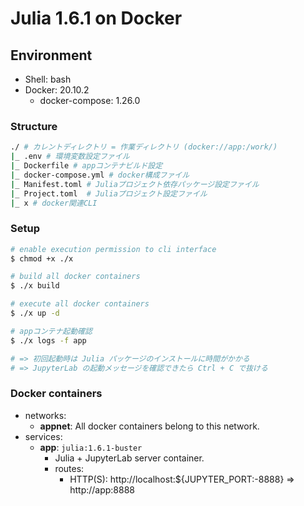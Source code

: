 # Julia 1.6.1 on Docker

## Environment

- Shell: bash
- Docker: 20.10.2
    - docker-compose: 1.26.0

### Structure
```bash
./ # カレントディレクトリ = 作業ディレクトリ (docker://app:/work/)
|_ .env # 環境変数設定ファイル
|_ Dockerfile # appコンテナビルド設定
|_ docker-compose.yml # docker構成ファイル
|_ Manifest.toml # Juliaプロジェクト依存パッケージ設定ファイル
|_ Project.toml  # Juliaプロジェクト設定ファイル
|_ x # docker関連CLI
```

### Setup
```bash
# enable execution permission to cli interface
$ chmod +x ./x

# build all docker containers
$ ./x build

# execute all docker containers
$ ./x up -d

# appコンテナ起動確認
$ ./x logs -f app

# => 初回起動時は Julia パッケージのインストールに時間がかかる
# => JupyterLab の起動メッセージを確認できたら Ctrl + C で抜ける
```

### Docker containers
- networks:
    - **appnet**: All docker containers belong to this network.
- services:
    - **app**: `julia:1.6.1-buster`
        - Julia + JupyterLab server container.
        - routes:
            - HTTP(S): http://localhost:${JUPYTER_PORT:-8888} => http://app:8888
